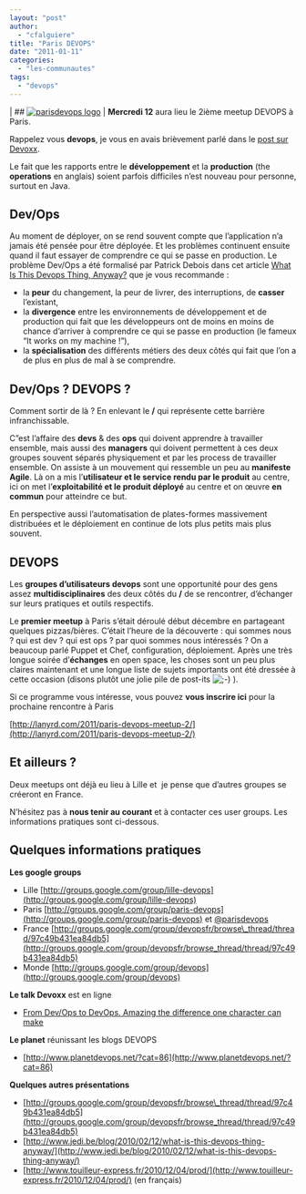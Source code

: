 ```yaml
---
layout: "post"
author: 
  - "cfalguiere"
title: "Paris DEVOPS"
date: "2011-01-11"
categories: 
  - "les-communautes"
tags: 
  - "devops"
---
```


| ## [![parisdevops logo](/assets/2011/01/2011-01-11-paris-devops/paris_devops_reasonably_small.png "parisdevops")](http://twitter.com/#!/parisdevops)   |
**Mercredi 12** aura lieu le 2ième meetup DEVOPS à Paris.

Rappelez vous **devops**, je vous en avais brièvement parlé dans le [post sur Devoxx](http://jduchess.org/duchess-france/blog/mon-devoxx-par-claude/).

Le fait que les rapports entre le **développement** et la **production** (the **operations** en anglais) soient parfois difficiles n’est nouveau pour personne, surtout en Java.

## Dev/Ops

Au moment de déployer, on se rend souvent compte que l’application n’a jamais été pensée pour être déployée. Et les problèmes continuent ensuite quand il faut essayer de comprendre ce qui se passe en production. Le problème Dev/Ops a été formalisé par Patrick Debois dans cet article [What Is This Devops Thing, Anyway?](http://www.jedi.be/blog/2010/02/12/what-is-this-devops-thing-anyway/) que je vous recommande :

- la **peur** du changement, la peur de livrer, des interruptions, de **casser** l’existant,
- la **divergence** entre les environnements de développement et de production qui fait que les développeurs ont de moins en moins de chance d’arriver à comprendre ce qui se passe en production (le fameux “It works on my machine !”),
- la **spécialisation** des différents métiers des deux côtés qui fait que l’on a de plus en plus de mal à se comprendre.

## Dev/Ops ? DEVOPS ?

Comment sortir de là ? En enlevant le **/** qui représente cette barrière infranchissable.

C”est l’affaire des **devs** & des **ops** qui doivent apprendre à travailler ensemble, mais aussi des **managers** qui doivent permettent à ces deux groupes souvent séparés physiquement et par les process de travailler ensemble. On assiste à un mouvement qui ressemble un peu au **manifeste Agile**. Là on a mis l’**utilisateur et le service rendu par le produit** au centre, ici on met l’**exploitabilité et le produit déployé** au centre et on œuvre **en commun** pour atteindre ce but.

En perspective aussi l’automatisation de plates-formes massivement distribuées et le déploiement en continue de lots plus petits mais plus souvent.

## DEVOPS

Les **groupes d’utilisateurs devops** sont une opportunité pour des gens assez **multidisciplinaires** des deux côtés du ****/**** de se rencontrer, d’échanger sur leurs pratiques et outils respectifs.

Le **premier meetup** à Paris s’était déroulé début décembre en partageant quelques pizzas/bières. C’était l’heure de la découverte : qui sommes nous ? qui est dev ? qui est ops ? par quoi sommes nous intéressés ? On a beaucoup parlé Puppet et Chef, configuration, déploiement. Après une très longue soirée d’**échanges** en open space, les choses sont un peu plus claires maintenant et une longue liste de sujets importants ont été dressée à cette occasion (disons plutôt une jolie pile de post-its ![;-)](http://jduchess.org/duchess-france/wp-includes/images/smilies/icon_wink.gif) ).

Si ce programme vous intéresse, vous pouvez **vous inscrire ici** pour la prochaine rencontre à Paris

[http://lanyrd.com/2011/paris-devops-meetup-2/](http://lanyrd.com/2011/paris-devops-meetup-2/)

## Et ailleurs ?

Deux meetups ont déjà eu lieu à Lille et  je pense que d’autres groupes se créeront en France.

N’hésitez pas à **nous tenir au courant** et à contacter ces user groups. Les informations pratiques sont ci-dessous.

## **Quelques informations pratiques**

**Les google groups**

- Lille [http://groups.google.com/group/lille-devops](http://groups.google.com/group/lille-devops)
- Paris [http://groups.google.com/group/paris-devops](http://groups.google.com/group/paris-devops) et [@parisdevops](http://twitter.com/#!/parisdevops)
- France [http://groups.google.com/group/devopsfr/browse\_thread/thread/97c49b431ea84db5](http://groups.google.com/group/devopsfr/browse_thread/thread/97c49b431ea84db5)
- Monde [http://groups.google.com/group/devops](http://groups.google.com/group/devops)

**Le talk Devoxx** est en ligne

- [From Dev/Ops to DevOps. Amazing the difference one character can make](http://www.devoxx.com/display/Devoxx2K10/From+Dev+Ops+to+DevOps.+Amazing+the+difference+one+character+can+make.)

**Le planet** réunissant les blogs DEVOPS

- [http://www.planetdevops.net/?cat=86](http://www.planetdevops.net/?cat=86)

**Quelques autres présentations**

- [http://groups.google.com/group/devopsfr/browse\_thread/thread/97c49b431ea84db5](http://groups.google.com/group/devopsfr/browse_thread/thread/97c49b431ea84db5)
- [http://www.jedi.be/blog/2010/02/12/what-is-this-devops-thing-anyway/](http://www.jedi.be/blog/2010/02/12/what-is-this-devops-thing-anyway/)
- [http://www.touilleur-express.fr/2010/12/04/prod/](http://www.touilleur-express.fr/2010/12/04/prod/) (en français)
